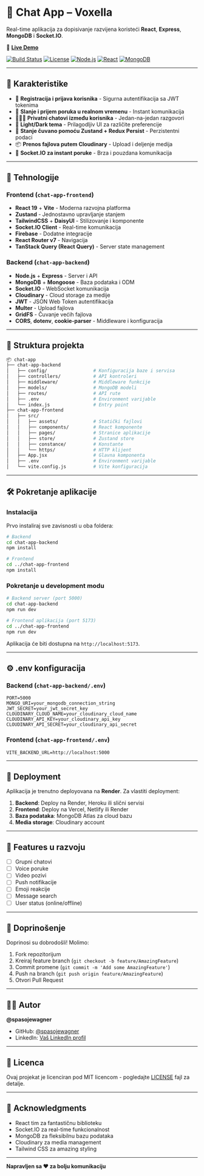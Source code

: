 # 💬 Chat App – Voxella

Real-time aplikacija za dopisivanje razvijena koristeći **React**, **Express**, **MongoDB** i **Socket.IO**.

🔗 **[Live Demo](https://chat-app-voxella-1.onrender.com/)**

[![Build Status](https://img.shields.io/badge/build-passing-brightgreen)](https://github.com/spasojewagner/chat-app-voxella)
[![License](https://img.shields.io/badge/license-MIT-blue)](LICENSE)
[![Node.js](https://img.shields.io/badge/Node.js-18+-green)](https://nodejs.org/)
[![React](https://img.shields.io/badge/React-19-blue)](https://reactjs.org/)
[![MongoDB](https://img.shields.io/badge/MongoDB-6.0+-green)](https://www.mongodb.com/)

---

## 🚀 Karakteristike

- 🔐 **Registracija i prijava korisnika** - Sigurna autentifikacija sa JWT tokenima
- 💬 **Slanje i prijem poruka u realnom vremenu** - Instant komunikacija
- 🧑‍🤝‍🧑 **Privatni chatovi između korisnika** - Jedan-na-jedan razgovori
- 🌙 **Light/Dark tema** - Prilagodljiv UI za različite preferencije
- 🔄 **Stanje čuvano pomoću Zustand + Redux Persist** - Perzistentni podaci
- 📦 **Prenos fajlova putem Cloudinary** - Upload i deljenje medija
- 📡 **Socket.IO za instant poruke** - Brza i pouzdana komunikacija

---

## 🧠 Tehnologije

### Frontend (`chat-app-frontend`)
- **React 19** + **Vite** - Moderna razvojna platforma
- **Zustand** - Jednostavno upravljanje stanjem
- **TailwindCSS** + **DaisyUI** - Stilizovanje i komponente
- **Socket.IO Client** - Real-time komunikacija
- **Firebase** - Dodatne integracije
- **React Router v7** - Navigacija
- **TanStack Query (React Query)** - Server state management

### Backend (`chat-app-backend`)
- **Node.js** + **Express** - Server i API
- **MongoDB** + **Mongoose** - Baza podataka i ODM
- **Socket.IO** - WebSocket komunikacija
- **Cloudinary** - Cloud storage za medije
- **JWT** - JSON Web Token autentifikacija
- **Multer** - Upload fajlova
- **GridFS** - Čuvanje većih fajlova
- **CORS**, **dotenv**, **cookie-parser** - Middleware i konfiguracija

---

## 📂 Struktura projekta

```bash
📦 chat-app
├── chat-app-backend
│   ├── config/                 # Konfiguracija baze i servisa
│   ├── controllers/            # API kontroleri
│   ├── middleware/             # Middleware funkcije
│   ├── models/                 # MongoDB modeli
│   ├── routes/                 # API rute
│   ├── .env                    # Environment varijable
│   └── index.js                # Entry point
├── chat-app-frontend
│   ├── src/
│   │   ├── assets/             # Statički fajlovi
│   │   ├── components/         # React komponente
│   │   ├── pages/              # Stranice aplikacije
│   │   ├── store/              # Zustand store
│   │   ├── constance/          # Konstante
│   │   └── https/              # HTTP klijent
│   ├── App.jsx                 # Glavna komponenta
│   ├── .env                    # Environment varijable
│   └── vite.config.js          # Vite konfiguracija
```

---

## 🛠️ Pokretanje aplikacije

### Instalacija

Prvo instaliraj sve zavisnosti u oba foldera:

```bash
# Backend
cd chat-app-backend
npm install

# Frontend
cd ../chat-app-frontend
npm install
```

### Pokretanje u development modu

```bash
# Backend server (port 5000)
cd chat-app-backend
npm run dev

# Frontend aplikacija (port 5173)
cd ../chat-app-frontend
npm run dev
```

Aplikacija će biti dostupna na `http://localhost:5173`.

---

## ⚙️ .env konfiguracija

### Backend (`chat-app-backend/.env`)

```env
PORT=5000
MONGO_URI=your_mongodb_connection_string
JWT_SECRET=your_jwt_secret_key
CLOUDINARY_CLOUD_NAME=your_cloudinary_cloud_name
CLOUDINARY_API_KEY=your_cloudinary_api_key
CLOUDINARY_API_SECRET=your_cloudinary_api_secret
```

### Frontend (`chat-app-frontend/.env`)

```env
VITE_BACKEND_URL=http://localhost:5000
```

---

## 🚀 Deployment

Aplikacija je trenutno deployovana na **Render**. Za vlastiti deployment:

1. **Backend**: Deploy na Render, Heroku ili slični servisi
2. **Frontend**: Deploy na Vercel, Netlify ili Render
3. **Baza podataka**: MongoDB Atlas za cloud bazu
4. **Media storage**: Cloudinary account

---

## 📱 Features u razvoju

- [ ] Grupni chatovi
- [ ] Voice poruke
- [ ] Video pozivi
- [ ] Push notifikacije
- [ ] Emoji reakcije
- [ ] Message search
- [ ] User status (online/offline)

---

## 🤝 Doprinošenje

Doprinosi su dobrodošli! Molimo:

1. Fork repozitorijum
2. Kreiraj feature branch (`git checkout -b feature/AmazingFeature`)
3. Commit promene (`git commit -m 'Add some AmazingFeature'`)
4. Push na branch (`git push origin feature/AmazingFeature`)
5. Otvori Pull Request

---

## 👨‍💻 Autor

**@spasojewagner**

- GitHub: [@spasojewagner](https://github.com/spasojewagner)
- LinkedIn: [Vaš LinkedIn profil](https://linkedin.com/in/yourprofile)

---

## 📜 Licenca

Ovaj projekat je licenciran pod MIT licencom - pogledajte [LICENSE](LICENSE) fajl za detalje.

---

## 🙏 Acknowledgments

- React tim za fantastičnu biblioteku
- Socket.IO za real-time funkcionalnost
- MongoDB za fleksibilnu bazu podataka
- Cloudinary za media management
- Tailwind CSS za amazing styling

---

**Napravljen sa ❤️ za bolju komunikaciju**

